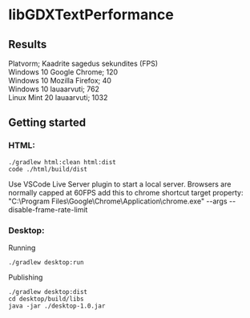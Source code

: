 # libGDXTextPerformance


## Results
Platvorm; Kaadrite sagedus sekundites (FPS)  
Windows 10 Google Chrome; 120  
Windows 10 Mozilla Firefox; 40  
Windows 10 lauaarvuti; 762  
Linux Mint 20 lauaarvuti; 1032  


## Getting started
### HTML:
```
./gradlew html:clean html:dist
code ./html/build/dist
```
Use VSCode Live Server plugin to start a local server.
Browsers are normally capped at 60FPS add this to chrome shortcut target property: "C:\Program Files\Google\Chrome\Application\chrome.exe" --args --disable-frame-rate-limit


### Desktop:
Running
```
./gradlew desktop:run
```
Publishing
```
./gradlew desktop:dist
cd desktop/build/libs
java -jar ./desktop-1.0.jar
```
